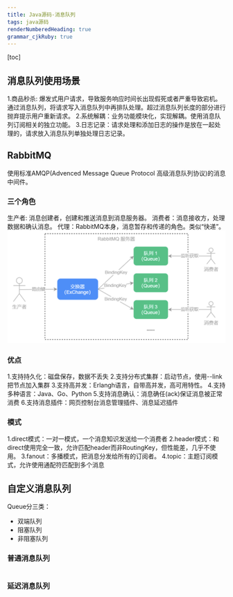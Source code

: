 ```yaml
---
title: Java源码-消息队列
tags: java源码
renderNumberedHeading: true
grammar_cjkRuby: true
---
```

[toc]
## 消息队列使用场景
1.商品秒杀: 爆发式用户请求，导致服务响应时间长出现假死或者严重导致宕机。通过消息队列，将请求写入消息队列中再排队处理。超过消息队列长度的部分进行抛弃提示用户重新请求。
2.系统解耦：业务功能模块化，实现解耦。使用消息队列订阅相关的独立功能。
3.日志记录：请求处理和添加日志的操作是放在一起处理的，请求放入消息队列单独处理日志记录。
## RabbitMQ
使用标准AMQP(Advenced Message Queue Protocol 高级消息队列协议)的消息中间件。
### 三个角色
生产者: 消息创建者，创建和推送消息到消息服务器。
消费者：消息接收方，处理数据和确认消息。
代理：RabbitMQ本身，消息暂存和传递的角色。类似“快递”。
![enter description here =500x300](./images/1589158672642.png)
### 优点
1.支持持久化：磁盘保存，数据不丢失
2.支持分布式集群：启动节点，使用--link把节点加入集群
3.支持高并发：Erlangh语言，自带高并发，高可用特性。
4.支持多种语言：Java、Go、Python
5.支持消息确认：消息确任(ack)保证消息被正常消费
6.支持消息插件：网页控制台消息管理插件、消息延迟插件
### 模式
1.direct模式：一对一模式，一个消息知识发送给一个消费者
2.header模式：和direct使用完全一致，允许匹配header而非RoutingKey，但性能差，几乎不使用。
3.fanout：多播模式，把消息分发给所有的订阅者。
4.topic：主题订阅模式，允许使用通配符匹配到多个消息
## 自定义消息队列
Queue分三类：
- 双端队列
- 阻塞队列
- 非阻塞队列

### 普通消息队列
```
```
### 延迟消息队列